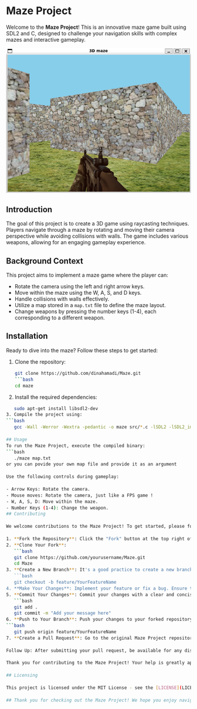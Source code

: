 # Maze Project

Welcome to the **Maze Project**! This is an innovative maze game built using SDL2 and C, designed to challenge your navigation skills with complex mazes and interactive gameplay.

![Maze Screenshot](maze-screenshot.png)

## Introduction

The goal of this project is to create a 3D game using raycasting techniques. Players navigate through a maze by rotating and moving their camera perspective while avoiding collisions with walls. The game includes various weapons, allowing for an engaging gameplay experience.

## Background Context

This project aims to implement a maze game where the player can:
- Rotate the camera using the left and right arrow keys.
- Move within the maze using the W, A, S, and D keys.
- Handle collisions with walls effectively.
- Utilize a map stored in a `map.txt` file to define the maze layout.
- Change weapons by pressing the number keys (1-4), each corresponding to a different weapon.

## Installation

Ready to dive into the maze? Follow these steps to get started:

1. Clone the repository:
   ```bash
   git clone https://github.com/dinahamadi/Maze.git
   ```bash
   cd maze
2. Install the required dependencies:
```bash
   sudo apt-get install libsdl2-dev
3. Compile the project using:
```bash
   gcc -Wall -Werror -Wextra -pedantic -o maze src/*.c -lSDL2 -lSDL2_image -lm

## Usage
To run the Maze Project, execute the compiled binary:
```bash
   ./maze map.txt
or you can povide your own map file and provide it as an argument

Use the following controls during gameplay:

- Arrow Keys: Rotate the camera.
- Mouse moves: Rotate the camera, just like a FPS game !
- W, A, S, D: Move within the maze.
- Number Keys (1-4): Change the weapon.
## Contributing

We welcome contributions to the Maze Project! To get started, please follow these steps:

1. **Fork the Repository**: Click the "Fork" button at the top right of the Maze Project GitHub page to create your own copy of the repository.
2. **Clone Your Fork**:
   ```bash
   git clone https://github.com/yourusername/Maze.git
   cd Maze
3. **Create a New Branch**: It's a good practice to create a new branch for your feature or bug fix.   
   ```bash
   git checkout -b feature/YourFeatureName
4. **Make Your Changes**: Implement your feature or fix a bug. Ensure that your code adheres to the project's coding standards.
5. **Commit Your Changes**: Commit your changes with a clear and concise commit message.
   ```bash
   git add .
   git commit -m "Add your message here"
6. **Push to Your Branch**: Push your changes to your forked repository.
```bash
   git push origin feature/YourFeatureName
7. **Create a Pull Request**: Go to the original Maze Project repository, and click on the "Pull Requests" tab. Click "New Pull Request," select your branch, and submit your request.

Follow Up: After submitting your pull request, be available for any discussions or feedback from the maintainers.

Thank you for contributing to the Maze Project! Your help is greatly appreciated.

## Licensing

This project is licensed under the MIT License - see the [LICENSE](LICENSE) file for details.

## Thank you for checking out the Maze Project! We hope you enjoy navigating through the maze!